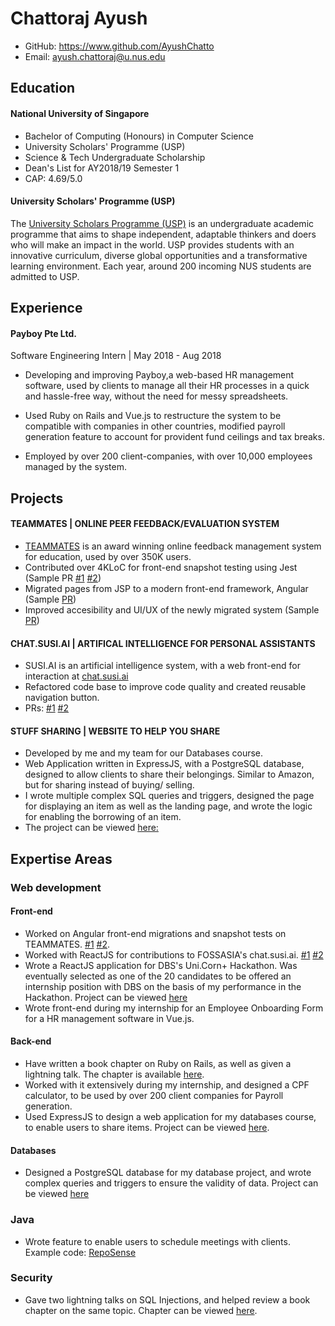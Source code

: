 # Chattoraj Ayush
 
- GitHub: https://www.github.com/AyushChatto
- Email: ayush.chattoraj@u.nus.edu

## Education
#### National University of Singapore
- Bachelor of Computing (Honours) in Computer Science
- University Scholars' Programme (USP)
- Science & Tech Undergraduate Scholarship
- Dean's List for AY2018/19 Semester 1
- CAP: 4.69/5.0

#### University Scholars' Programme (USP)
The [University Scholars Programme (USP)](http://usp.nus.edu.sg/) is an undergraduate academic programme that aims to shape independent, adaptable thinkers and doers who will make an impact in the world. USP provides students with an innovative curriculum, diverse global opportunities and a transformative learning environment. Each year, around 200 incoming NUS students are admitted to USP.

## Experience
#### Payboy Pte Ltd. 
Software Engineering Intern | May 2018 - Aug 2018
- Developing and improving Payboy,a web-based HR management software, used by clients to manage all their HR processes in a quick and hassle-free way, without the need for messy spreadsheets.

- Used Ruby on Rails and Vue.js to restructure the system to be compatible with companies in other countries, modified payroll generation feature to account for provident fund ceilings and tax breaks.

- Employed by over 200 client-companies, with over 10,000 employees managed by the system.

## Projects

#### TEAMMATES | ONLINE PEER FEEDBACK/EVALUATION SYSTEM
- [TEAMMATES](http://teammatesv4.appspot.com/) is an award winning online feedback management system for education, used by over 350K users.
- Contributed over 4KLoC for front-end snapshot testing using Jest (Sample PR [#1](https://github.com/TEAMMATES/teammates/pull/9586) [#2](https://github.com/TEAMMATES/teammates/pull/9571))
- Migrated pages from JSP to a modern front-end framework, Angular (Sample [PR](https://github.com/TEAMMATES/teammates/pull/9394))
- Improved accesibility and UI/UX of the newly migrated system (Sample [PR](https://github.com/TEAMMATES/teammates/pull/9428)) 

#### CHAT.SUSI.AI | ARTIFICAL INTELLIGENCE FOR PERSONAL ASSISTANTS
- SUSI.AI is an artificial intelligence system, with a web front-end for interaction at [chat.susi.ai](chat.susi.ai)
- Refactored code base to improve code quality and created reusable navigation button.
- PRs: [#1](https://github.com/fossasia/chat.susi.ai/pull/2068) [#2](https://github.com/fossasia/chat.susi.ai/pull/2052)

#### STUFF SHARING | WEBSITE TO HELP YOU SHARE 
- Developed by me and my team for our Databases course.
- Web Application written in ExpressJS, with a PostgreSQL database, 
designed to allow clients to share their belongings. Similar to Amazon,
but for sharing instead of buying/ selling. 
- I wrote multiple complex SQL queries and triggers, designed the page for displaying an item as well as the landing page, and wrote the logic for enabling the borrowing of an item.  
- The project can be viewed [here:](https://github.com/cs2102-db-project/Stuff-Sharing)

## Expertise Areas

### Web development

#### Front-end
- Worked on Angular front-end migrations and snapshot tests on TEAMMATES. [#1](https://github.com/TEAMMATES/teammates/pull/9586) [#2](https://github.com/TEAMMATES/teammates/pull/9394).
- Worked with ReactJS for contributions to FOSSASIA's chat.susi.ai. [#1](https://github.com/fossasia/chat.susi.ai/pull/2068) [#2](https://github.com/fossasia/chat.susi.ai/pull/2052)
- Wrote a ReactJS application for DBS's Uni.Corn+ Hackathon. Was eventually selected as one of the 20 candidates to be offered an internship position with DBS on the basis of my performance in the Hackathon. Project can be viewed [here](https://github.com/AyushChatto/Uni.Corn-hackathon)
- Wrote front-end during my internship for an Employee Onboarding Form for a HR management software in Vue.js. 

#### Back-end
- Have written a book chapter on Ruby on Rails, as well as given a lightning talk. The chapter is available [here](https://se-education.org/learningresources/contents/ruby/Rails.html).
- Worked with it extensively during my internship, and designed a CPF calculator, to be used by over 200 client companies for Payroll generation. 
- Used ExpressJS to design a web application for my databases course, to enable users to share items. Project can be viewed [here](https://github.com/cs2102-db-project/Stuff-Sharing).

#### Databases
- Designed a PostgreSQL database for my database project, and wrote complex queries and triggers to ensure the validity of data. Project can be viewed [here](https://github.com/cs2102-db-project/Stuff-Sharing)

### Java
- Wrote feature to enable users to schedule meetings with clients. Example code: [RepoSense](https://nus-cs2103-ay1819s1.github.io/cs2103-dashboard/#=undefined&search=ayushchatto&sort=displayName&since=2018-09-12&until=2018-11-15&timeframe=day&reverse=false&repoSort=true) 

### Security
- Gave two lightning talks on SQL Injections, and helped review a book chapter on the same topic. Chapter can be viewed [here](https://se-education.org/learningresources/contents/security/sqlInjection.html#sql-injection).
